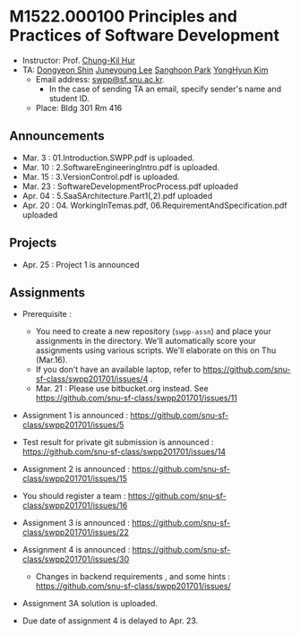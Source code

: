 
# M1522.000100 Principles and Practices of Software Development

- Instructor: Prof. [Chung-Kil Hur](http://sf.snu.ac.kr/gil.hur)
- TA: [Dongyeon Shin](http://sf.snu.ac.kr/yonghyun-kim/) [Juneyoung Lee](http://sf.snu.ac.kr/juneyoung.lee) [Sanghoon Park](http://sf.snu.ac.kr/sanghoon.park/) [YongHyun Kim](http://sf.snu.ac.kr/yonghyun-kim/)
    + Email address: [swpp@sf.snu.ac.kr](mailto:swpp@sf.snu.ac.kr).
        * In the case of sending TA an email, specify sender's name and student ID.
    + Place: Bldg 301 Rm 416

## Announcements

- Mar. 3 : 01.Introduction.SWPP.pdf is uploaded.
- Mar. 10 : 2.SoftwareEngineeringIntro.pdf is uploaded.
- Mar. 15 : 3.VersionControl.pdf is uploaded.
- Mar. 23 : SoftwareDevelopmentProcProcess.pdf uploaded
- Apr. 04 : 5.SaaSArchitecture.Part1(,2).pdf uploaded
- Apr. 20 : 04. WorkingInTemas.pdf, 06.RequirementAndSpecification.pdf uploaded

## Projects

- Apr. 25 : Project 1 is announced

## Assignments

- Prerequisite : 
    + You need to create a new repository (`swpp-assn`) and place your assignments in the directory. We'll automatically score your assignments using various scripts. We'll elaborate on this on Thu (Mar.16).
    + If you don't have an available laptop, refer to https://github.com/snu-sf-class/swpp201701/issues/4 .
    + Mar. 21 : Please use bitbucket.org instead. See https://github.com/snu-sf-class/swpp201701/issues/11

- Assignment 1 is announced : https://github.com/snu-sf-class/swpp201701/issues/5
- Test result for private git submission is announced : https://github.com/snu-sf-class/swpp201701/issues/14
- Assignment 2 is announced : https://github.com/snu-sf-class/swpp201701/issues/15
- You should register a team : https://github.com/snu-sf-class/swpp201701/issues/16
- Assignment 3 is announced : https://github.com/snu-sf-class/swpp201701/issues/22
- Assignment 4 is announced : https://github.com/snu-sf-class/swpp201701/issues/30
    + Changes in backend requirements , and some hints : https://github.com/snu-sf-class/swpp201701/issues/
- Assignment 3A solution is uploaded.
- Due date of assignment 4 is delayed to Apr. 23.
